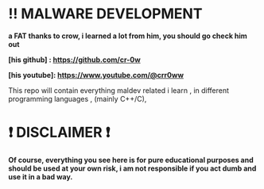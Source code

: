 # ‼️ MALWARE DEVELOPMENT

**a FAT thanks to crow, i learned a lot from him, you should go check him out**

**[his github] : https://github.com/cr-0w**

**[his youtube]: https://www.youtube.com/@crr0ww**

This repo will contain everything maldev related i learn , in different programming languages , (mainly C++/C),

# ❗️ DISCLAIMER ❗️

**Of course, everything you see here is for pure educational purposes and should be used at your own risk, i am not responsible if you act dumb and use it in a bad way.**
